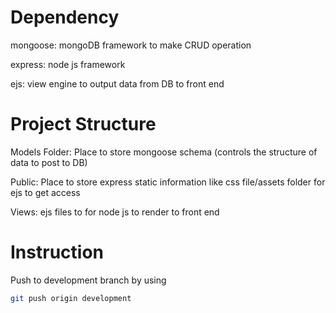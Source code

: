 # Dependency
mongoose: mongoDB framework to make CRUD operation

express: node js framework

ejs: view engine to output data from DB to front end


# Project Structure
Models Folder: Place to store mongoose schema (controls the structure of data to post to DB)

Public: Place to store express static information like css file/assets folder for ejs to get access

Views: ejs files to for node js to render to front end


# Instruction
Push to development branch by using

```bash
git push origin development
```


